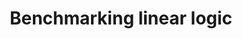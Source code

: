 ---
type: poster
authors:
  - Valeria de Paiva
  - Giselle Reis
title: "Benchmarking linear logic"
note: "Abstract the Logic Colloquium, Stockholm, 2017"
year: 2017
resource:
  type: pdf
  pdf-url: includes/pubs/dePaivaReisLC2017.pdf
---